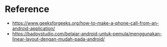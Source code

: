 # Reference
- https://www.geeksforgeeks.org/how-to-make-a-phone-call-from-an-android-application/
- https://badoystudio.com/belajar-android-untuk-pemula/menggunakan-linear-layout-dengan-mudah-pada-android/